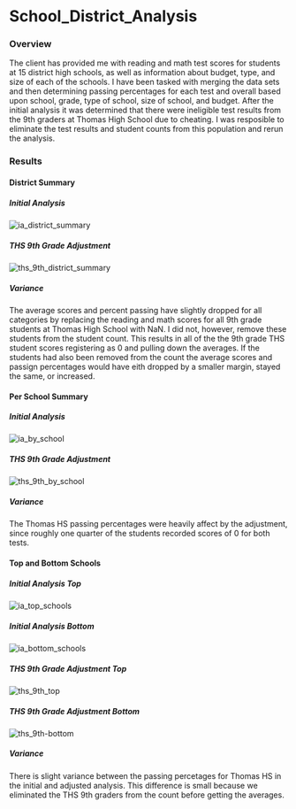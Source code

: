 # School_District_Analysis

### Overview
The client has provided me with reading and math test scores for students at 15 district high schools, as well as information about budget, type, and size of each of the schools. I have been tasked with merging the data sets and then determining passing percentages for each test and overall based upon school, grade, type of school, size of school, and budget. After the initial analysis it was determined that there were ineligible test results from the 9th graders at Thomas High School due to cheating.  I was resposible to eliminate the test results and student counts from this population and rerun the analysis.

### Results

#### District Summary

##### Initial Analysis
![ia_district_summary](https://user-images.githubusercontent.com/86164867/127041715-a408eb04-3adc-4bf9-a2d7-8388429d936d.PNG)
##### THS 9th Grade Adjustment
![ths_9th_district_summary](https://user-images.githubusercontent.com/86164867/127041853-9019466f-40fd-4f97-af81-39cfaba71988.PNG)
##### Variance 
The average scores and percent passing have slightly dropped for all categories by replacing the reading and math scores for all 9th grade students at Thomas High School with NaN.  I did not, however, remove these students from the student count. This results in all of the the 9th grade THS student scores registering as 0 and pulling down the averages. If the students had also been removed from the count the average scores and passign percentages would have eith dropped by a smaller margin, stayed the same, or increased.

#### Per School Summary

##### Initial Analysis
![ia_by_school](https://user-images.githubusercontent.com/86164867/127042702-181addad-144b-4569-b6e4-507de06fe101.PNG)
##### THS 9th Grade Adjustment
![ths_9th_by_school](https://user-images.githubusercontent.com/86164867/127042847-b422cc99-dbea-4f3d-8e90-22d377930eb5.PNG)
##### Variance
The Thomas HS passing percentages were heavily affect by the adjustment, since roughly one quarter of the students recorded scores of 0 for both tests.

#### Top and Bottom Schools

##### Initial Analysis Top
![ia_top_schools](https://user-images.githubusercontent.com/86164867/127043289-f667481a-0ae1-437b-bb6a-f840a374f3eb.PNG)
##### Initial Analysis Bottom
![ia_bottom_schools](https://user-images.githubusercontent.com/86164867/127043399-401ae81c-d697-409d-8db0-9b01c630b460.PNG)
##### THS 9th Grade Adjustment Top
![ths_9th_top](https://user-images.githubusercontent.com/86164867/127043535-a83f45eb-e275-4b82-a0f8-2969c68dc0f8.PNG)
##### THS 9th Grade Adjustment Bottom
![ths_9th-bottom](https://user-images.githubusercontent.com/86164867/127045435-84c06204-c6ee-4cd1-b09f-d213b9d6da94.PNG)
##### Variance
There is slight variance between the passing percetages for Thomas HS in the initial and adjusted analysis. This difference is small because we eliminated the THS 9th graders from the count before getting the averages.


